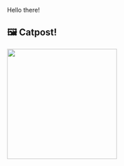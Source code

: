 Hello there!



## 🖼️ Catpost!

<sub>
    <img src="https://cdn2.thecatapi.com/images/d7r.jpg" height="256">
</sub>

